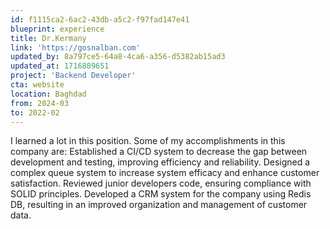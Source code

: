 ```yaml
---
id: f1115ca2-6ac2-43db-a5c2-f97fad147e41
blueprint: experience
title: Dr.Kermany
link: 'https://gosnalban.com'
updated_by: 8a797ce5-64a8-4ca6-a356-d5382ab15ad3
updated_at: 1716889651
project: 'Backend Developer'
cta: website
location: Baghdad
from: 2024-03
to: 2022-02
---
```

I learned a lot in this position. Some of my accomplishments in this company are:
Established a CI/CD system to decrease the gap between
development and testing, improving efficiency and
reliability.
Designed a complex queue system to increase system
efficacy and enhance customer satisfaction.
Reviewed junior developers code, ensuring compliance with
SOLID principles.
Developed a CRM system for the company using Redis DB, resulting in an improved organization
and management of customer data.